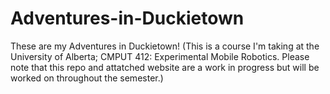 # Adventures-in-Duckietown

These are my Adventures in Duckietown!
(This is a course I'm taking at the University of Alberta; CMPUT 412: Experimental Mobile Robotics. Please note that this repo and attatched website are a work in progress but will be worked on throughout the semester.)
